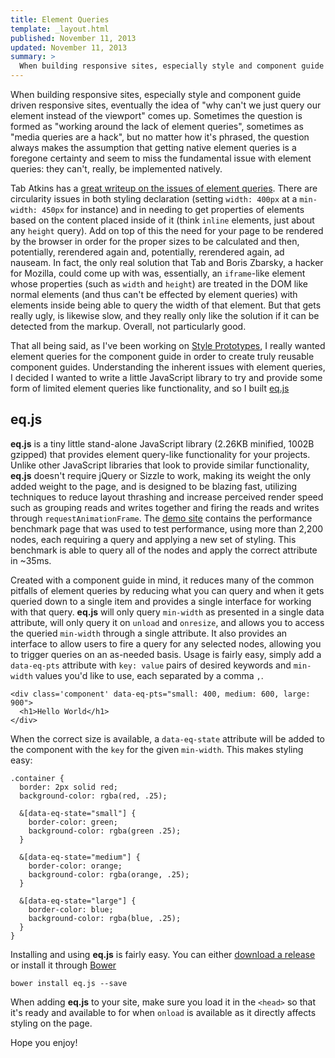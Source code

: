 ```yaml
---
title: Element Queries
template: _layout.html
published: November 11, 2013
updated: November 11, 2013
summary: >
  When building responsive sites, especially style and component guide driven responsive sites, being able to query an item's width instead of the viewport is invaluable for re-usability. While we don't have them natively, we can emulate them with JavaScript.
---
```

When building responsive sites, especially style and component guide driven responsive sites, eventually the idea of "why can't we just query our element instead of the viewport" comes up. Sometimes the question is formed as "working around the lack of element queries", sometimes as "media queries are a hack", but no matter how it's phrased, the question always makes the assumption that getting native element queries is a foregone certainty and seem to miss the fundamental issue with element queries: they can't, really, be implemented natively.

Tab Atkins has a [great writeup on the issues of element queries](http://www.xanthir.com/b4PR0). There are circularity issues in both styling declaration (setting `width: 400px` at a `min-width: 450px` for instance) and in needing to get properties of elements based on the content placed inside of it (think `inline` elements, just about any `height` query). Add on top of this the need for your page to be rendered by the browser in order for the proper sizes to be calculated and then, potentially, rerendered again and, potentially, rerendered again, ad nauseam. In fact, the only real solution that Tab and Boris Zbarsky, a hacker for Mozilla, could come up with was, essentially, an `iframe`-like element whose properties (such as `width` and `height`) are treated in the DOM like normal elements (and thus can't be effected by element queries) with elements inside being able to query the width of that element. But that gets really ugly, is likewise slow, and they really only like the solution if it can be detected from the markup. Overall, not particularly good.

That all being said, as I've been working on [Style Prototypes](https://github.com/team-sass/generator-style-prototype), I really wanted element queries for the component guide in order to create truly reusable component guides. Understanding the inherent issues with element queries, I decided I wanted to write a little JavaScript library to try and provide some form of limited element queries like functionality, and so I built [eq.js](https://github.com/snugug/eq.js)

## eq.js

**eq.js** is a tiny little stand-alone JavaScript library (2.26KB minified, 1002B gzipped) that provides element query-like functionality for your projects. Unlike other JavaScript libraries that look to provide similar functionality, **eq.js** doesn't require jQuery or Sizzle to work, making its weight the only added weight to the page, and is designed to be blazing fast, utilizing techniques to reduce layout thrashing and increase perceived render speed such as grouping reads and writes together and firing the reads and writes through `requestAnimationFrame`. The [demo site](http://eqjs.io/) contains the performance benchmark page that was used to test performance, using more than 2,200 nodes, each requiring a query and applying a new set of styling. This benchmark is able to query all of the nodes and apply the correct attribute in ~35ms.

Created with a component guide in mind, it reduces many of the common pitfalls of element queries by reducing what you can query and when it gets queried down to a single item and provides a single interface for working with that query. **eq.js** will only query `min-width` as presented in a single data attribute, will only query it on `unload` and `onresize`, and allows you to access the queried `min-width` through a single attribute. It also provides an interface to allow users to fire a query for any selected nodes, allowing you to trigger queries on an as-needed basis. Usage is fairly easy, simply add a `data-eq-pts` attribute with `key: value` pairs of desired keywords and `min-width` values you'd like to use, each separated by a comma `,`.

<pre><code class="language-markup">&lt;div class='component' data-eq-pts="small: 400, medium: 600, large: 900"&gt;
  &lt;h1&gt;Hello World&lt;/h1&gt;
&lt;/div&gt;</code></pre>

When the correct size is available, a `data-eq-state` attribute will be added to the component with the `key` for the given `min-width`. This makes styling easy:

<pre><code class="language-scss">.container {
  border: 2px solid red;
  background-color: rgba(red, .25);

  &[data-eq-state="small"] {
    border-color: green;
    background-color: rgba(green .25);
  }

  &[data-eq-state="medium"] {
    border-color: orange;
    background-color: rgba(orange, .25);
  }

  &[data-eq-state="large"] {
    border-color: blue;
    background-color: rgba(blue, .25);
  }
}</code></pre>

Installing and using **eq.js** is fairly easy. You can either [download a release](https://github.com/Snugug/eq.js/releases) or install it through [Bower](http://bower.io/)

<pre><code class="language-markup">bower install eq.js --save</code></pre>

When adding **eq.js** to your site, make sure you load it in the `<head>` so that it's ready and available to for when `onload` is available as it directly affects styling on the page.

Hope you enjoy!

